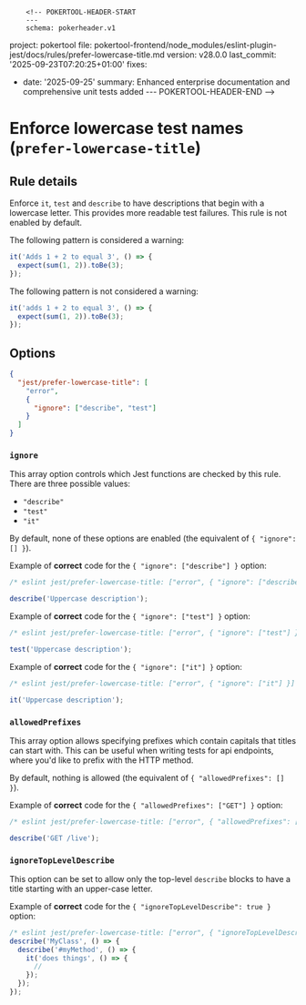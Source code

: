         <!-- POKERTOOL-HEADER-START
        ---
        schema: pokerheader.v1
project: pokertool
file: pokertool-frontend/node_modules/eslint-plugin-jest/docs/rules/prefer-lowercase-title.md
version: v28.0.0
last_commit: '2025-09-23T07:20:25+01:00'
fixes:
- date: '2025-09-25'
  summary: Enhanced enterprise documentation and comprehensive unit tests added
        ---
        POKERTOOL-HEADER-END -->
# Enforce lowercase test names (`prefer-lowercase-title`)

## Rule details

Enforce `it`, `test` and `describe` to have descriptions that begin with a
lowercase letter. This provides more readable test failures. This rule is not
enabled by default.

The following pattern is considered a warning:

```js
it('Adds 1 + 2 to equal 3', () => {
  expect(sum(1, 2)).toBe(3);
});
```

The following pattern is not considered a warning:

```js
it('adds 1 + 2 to equal 3', () => {
  expect(sum(1, 2)).toBe(3);
});
```

## Options

```json
{
  "jest/prefer-lowercase-title": [
    "error",
    {
      "ignore": ["describe", "test"]
    }
  ]
}
```

### `ignore`

This array option controls which Jest functions are checked by this rule. There
are three possible values:

- `"describe"`
- `"test"`
- `"it"`

By default, none of these options are enabled (the equivalent of
`{ "ignore": [] }`).

Example of **correct** code for the `{ "ignore": ["describe"] }` option:

```js
/* eslint jest/prefer-lowercase-title: ["error", { "ignore": ["describe"] }] */

describe('Uppercase description');
```

Example of **correct** code for the `{ "ignore": ["test"] }` option:

```js
/* eslint jest/prefer-lowercase-title: ["error", { "ignore": ["test"] }] */

test('Uppercase description');
```

Example of **correct** code for the `{ "ignore": ["it"] }` option:

```js
/* eslint jest/prefer-lowercase-title: ["error", { "ignore": ["it"] }] */

it('Uppercase description');
```

### `allowedPrefixes`

This array option allows specifying prefixes which contain capitals that titles
can start with. This can be useful when writing tests for api endpoints, where
you'd like to prefix with the HTTP method.

By default, nothing is allowed (the equivalent of `{ "allowedPrefixes": [] }`).

Example of **correct** code for the `{ "allowedPrefixes": ["GET"] }` option:

```js
/* eslint jest/prefer-lowercase-title: ["error", { "allowedPrefixes": ["GET"] }] */

describe('GET /live');
```

### `ignoreTopLevelDescribe`

This option can be set to allow only the top-level `describe` blocks to have a
title starting with an upper-case letter.

Example of **correct** code for the `{ "ignoreTopLevelDescribe": true }` option:

```js
/* eslint jest/prefer-lowercase-title: ["error", { "ignoreTopLevelDescribe": true }] */
describe('MyClass', () => {
  describe('#myMethod', () => {
    it('does things', () => {
      //
    });
  });
});
```
